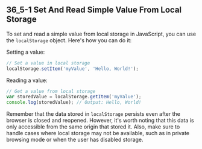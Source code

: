 ## 36_5-1 Set And Read Simple Value From Local Storage

To set and read a simple value from local storage in JavaScript, you can use the `localStorage` object. Here's how you can do it:

Setting a value:
```javascript
// Set a value in local storage
localStorage.setItem('myValue', 'Hello, World!');
```

Reading a value:
```javascript
// Get a value from local storage
var storedValue = localStorage.getItem('myValue');
console.log(storedValue); // Output: Hello, World!
```

Remember that the data stored in `localStorage` persists even after the browser is closed and reopened. However, it's worth noting that this data is only accessible from the same origin that stored it. Also, make sure to handle cases where local storage may not be available, such as in private browsing mode or when the user has disabled storage.

## 